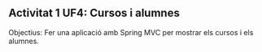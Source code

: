 ## Activitat 1 UF4: Cursos i alumnes

Objectius:
Fer una aplicació amb Spring MVC per mostrar els cursos i els alumnes.

